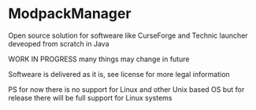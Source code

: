 # ModpackManager
Open source solution for softweare like CurseForge and Technic launcher deveoped from scratch in Java



WORK IN PROGRESS many things may change in future



Softweare is delivered as it is, see license for more legal information

PS for now there is no support for Linux and other Unix based OS but for release there will be full support for Linux systems
